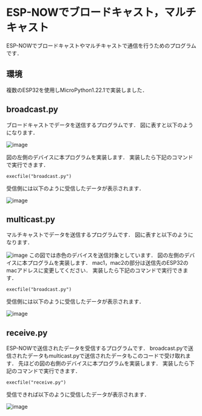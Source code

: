 # ESP-NOWでブロードキャスト，マルチキャスト

ESP-NOWでブロードキャストやマルチキャストで通信を行うためのプログラムです．

## 環境
複数のESP32を使用しMicroPython1.22.1で実装しました．

## broadcast.py
ブロードキャストでデータを送信するプログラムです．
図に表すと以下のようになります．

![image](https://github.com/user-attachments/assets/030904a5-3bd3-4bb5-8ccc-7ca37bac8f4e)

図の左側のデバイスに本プログラムを実装します．
実装したら下記のコマンドで実行できます．

```
execfile("broadcast.py")
```

受信側には以下のように受信したデータが表示されます．

![image](https://github.com/user-attachments/assets/aa06028a-5fb9-498a-90ad-4b91cbf6f77c)

## multicast.py

マルチキャストでデータを送信するプログラムです．
図に表すと以下のようになります．

![image](https://github.com/user-attachments/assets/3cb6a85f-15a0-4b42-bfb8-b4d596fb4522)
この図では赤色のデバイスを送信対象としています．
図の左側のデバイスに本プログラムを実装します．
mac1，mac2の部分は送信先のESP32のmacアドレスに変更してください．
実装したら下記のコマンドで実行できます．
```
execfile("broadcast.py")
```
受信側には以下のように受信したデータが表示されます．

![image](https://github.com/user-attachments/assets/aa06028a-5fb9-498a-90ad-4b91cbf6f77c)

## receive.py

ESP-NOWで送信されたデータを受信するプログラムです．
broadcast.pyで送信されたデータもmulticast.pyで送信されたデータもこのコードで受け取れます．
先ほどの図の右側のデバイスに本プログラムを実装します．
実装したら下記のコマンドで実行できます．
```
execfile("receive.py")
```
受信できれば以下のように受信したデータが表示されます．

![image](https://github.com/user-attachments/assets/aa06028a-5fb9-498a-90ad-4b91cbf6f77c)
